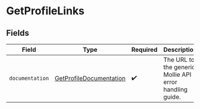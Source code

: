 # GetProfileLinks


## Fields

| Field                                                                     | Type                                                                      | Required                                                                  | Description                                                               |
| ------------------------------------------------------------------------- | ------------------------------------------------------------------------- | ------------------------------------------------------------------------- | ------------------------------------------------------------------------- |
| `documentation`                                                           | [GetProfileDocumentation](../../models/errors/GetProfileDocumentation.md) | :heavy_check_mark:                                                        | The URL to the generic Mollie API error handling guide.                   |
